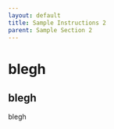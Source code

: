 ```yaml
---
layout: default
title: Sample Instructions 2
parent: Sample Section 2
---
```

# blegh
## blegh
blegh

